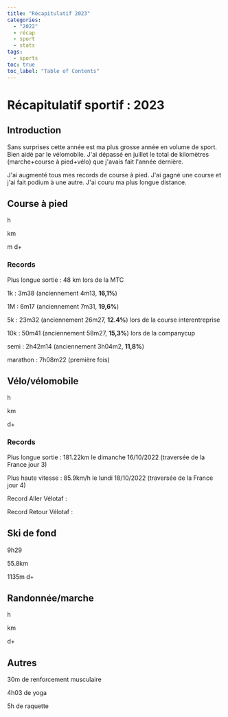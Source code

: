 ```yaml
---
title: "Récapitulatif 2023"
categories:
  - "2022"
  - récap
  - sport
  - stats
tags:
  - sports
toc: true
toc_label: "Table of Contents"
---
```


# Récapitulatif sportif : 2023

## Introduction

Sans surprises cette année est ma plus grosse année en volume de sport. Bien aidé par le vélomobile. J'ai dépassé en juillet le total de kilomètres (marche+course à pied+vélo) que j'avais fait l'année dernière.

J'ai augmenté tous mes records de course à pied. J'ai gagné une course et j'ai fait podium à une autre. J'ai couru ma plus longue distance.

## Course à pied

h

km

m d+

### Records

Plus longue sortie : 48 km lors de la MTC

1k : 3m38 (anciennement 4m13, __16,1%__)

1M : 6m17 (anciennement 7m31, __19,6%__)

5k : 23m32 (anciennement 26m27, __12.4%__) lors de la course interentreprise

10k : 50m41 (anciennement 58m27, __15,3%__) lors de la companycup

semi : 2h42m14 (anciennement 3h04m2, __11,8%__) 

marathon : 7h08m22 (première fois)

## Vélo/vélomobile

h

km

d+

### Records

Plus longue sortie : 181.22km le dimanche 16/10/2022 (traversée de la France jour 3)

Plus haute vitesse : 85.9km/h le lundi 18/10/2022 (traversée de la France jour 4)

Record Aller Vélotaf :

Record Retour Vélotaf :

## Ski de fond

9h29

55.8km

1135m d+

## Randonnée/marche

h

km

d+

## Autres

30m de renforcement musculaire

4h03 de yoga

5h de raquette

